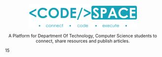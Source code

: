 #
<p align="center">
    <img src="./images/Logo.png" width="70%">
    <p align="center">A Platform for Department Of Technology, Computer Science students to connect, share resources and publish articles.</p>
</p>

15
